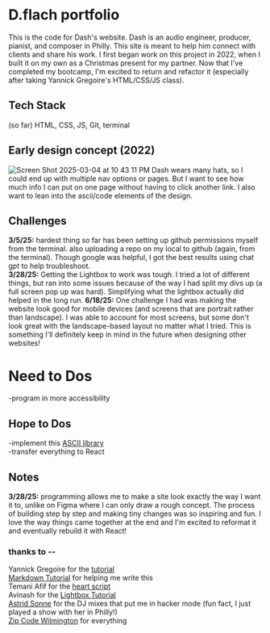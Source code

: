 # D.flach portfolio

This is the code for Dash's website. Dash is an audio engineer, producer, pianist, and composer in Philly. This site is meant to help him connect with clients and share his work. 
I first began work on this project in 2022, when I built it on my own as a Christmas present for my partner. Now that I've completed my bootcamp, I'm excited to return and refactor it (especially after taking Yannick Gregoire's HTML/CSS/JS class). 

## Tech Stack
(so far) HTML, CSS, JS, Git, terminal

## Early design concept (2022)
![Screen Shot 2025-03-04 at 10 43 11 PM](https://github.com/user-attachments/assets/f843ed54-b8be-445c-990d-197f95d0a71b)
Dash wears many hats, so I could end up with multiple nav options or pages. But I want to see how much info I can put on one page without having to click another link. I also want to lean into the ascii/code elements of the design. 

## Challenges
**3/5/25:** hardest thing so far has been setting up github permissions myself from the terminal. also uploading a repo on my local to github (again, from the terminal). Though google was helpful, I got the best results using chat gpt to help troubleshoot.<br>
**3/28/25:** Getting the Lightbox to work was tough. I tried a lot of different things, but ran into some issues because of the way I had split my divs up (a full screen pop up was hard). Simplifying what the lightbox actually did helped in the long run. 
**6/18/25:** One challenge I had was making the website look good for mobile devices (and screens that are portrait rather than landscape). I was able to account for most screens, but some don't look great with the landscape-based layout no matter what I tried. This is something I'll definitely keep in mind in the future when designing other websites! 

# Need to Dos
-program in more accessibility

## Hope to Dos
-implement this [ASCII library](https://github.com/patorjk/figlet.js)<br>
-transfer everything to React

## Notes
**3/28/25:** programming allows me to make a site look exactly the way I want it to, unlike on Figma where I can only draw a rough concept. The process of building step by step and making tiny changes was so inspiring and fun. I love the way things came together at the end and I'm excited to reformat it and eventually rebuild it with React!

### thanks to -- 
Yannick Gregoire for the [tutorial](https://www.awwwards.com/academy/course/html-css-and-javascript-for-beginners)<br>
[Markdown Tutorial](https://www.awwwards.com/academy/course/html-css-and-javascript-for-beginners) for helping me write this<br>
Temani Afif for the [heart script](https://css-tip.com/image-heart-shape/)<br>
Avinash for the [Lightbox Tutorial](https://youtu.be/4gcy-qT9kGw?si=llXnMDL6XS1543xu)<br>
[Astrid Sonne](https://www.astridsonne.com/works) for the DJ mixes that put me in hacker mode (fun fact, I just played a show with her in Philly!)<br>
[Zip Code Wilmington](https://zipcodewilmington.com/) for everything
